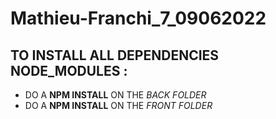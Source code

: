 # Mathieu-Franchi_7_09062022
## TO INSTALL ALL DEPENDENCIES NODE_MODULES :

+ DO A **NPM INSTALL** ON THE *BACK FOLDER*
+ DO A **NPM INSTALL** ON THE *FRONT FOLDER*
